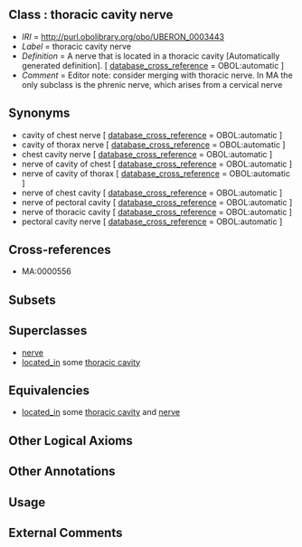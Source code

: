 
## Class : thoracic cavity nerve

 * *IRI* = http://purl.obolibrary.org/obo/UBERON_0003443
 * *Label* = thoracic cavity nerve
 * *Definition* = A nerve that is located in a thoracic cavity [Automatically generated definition]. [ [database_cross_reference](../../ef/oboInOwl#hasDbXref.md) = OBOL:automatic ]
 * *Comment* = Editor note: consider merging with thoracic nerve. In MA the only subclass is the phrenic nerve, which arises from a cervical nerve

## Synonyms

 * cavity of chest nerve [ [database_cross_reference](../../ef/oboInOwl#hasDbXref.md) = OBOL:automatic ]
 * cavity of thorax nerve [ [database_cross_reference](../../ef/oboInOwl#hasDbXref.md) = OBOL:automatic ]
 * chest cavity nerve [ [database_cross_reference](../../ef/oboInOwl#hasDbXref.md) = OBOL:automatic ]
 * nerve of cavity of chest [ [database_cross_reference](../../ef/oboInOwl#hasDbXref.md) = OBOL:automatic ]
 * nerve of cavity of thorax [ [database_cross_reference](../../ef/oboInOwl#hasDbXref.md) = OBOL:automatic ]
 * nerve of chest cavity [ [database_cross_reference](../../ef/oboInOwl#hasDbXref.md) = OBOL:automatic ]
 * nerve of pectoral cavity [ [database_cross_reference](../../ef/oboInOwl#hasDbXref.md) = OBOL:automatic ]
 * nerve of thoracic cavity [ [database_cross_reference](../../ef/oboInOwl#hasDbXref.md) = OBOL:automatic ]
 * pectoral cavity nerve [ [database_cross_reference](../../ef/oboInOwl#hasDbXref.md) = OBOL:automatic ]

## Cross-references

 * MA:0000556

## Subsets


## Superclasses

 * [nerve](../../UBERON/21/UBERON_0001021.md)
 * [located_in](../../RO/25/RO_0001025.md) some [thoracic cavity](../../UBERON/24/UBERON_0002224.md)

## Equivalencies

 * [located_in](../../RO/25/RO_0001025.md) some [thoracic cavity](../../UBERON/24/UBERON_0002224.md) and [nerve](../../UBERON/21/UBERON_0001021.md)

## Other Logical Axioms


## Other Annotations


## Usage


## External Comments

